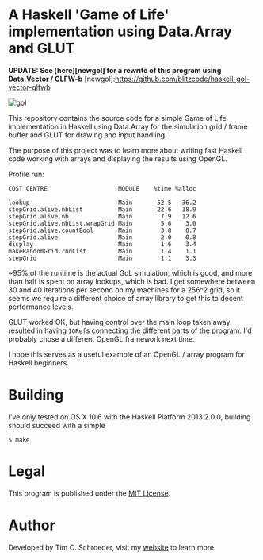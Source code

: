 
# A Haskell 'Game of Life' implementation using Data.Array and GLUT

__UPDATE: See [here][newgol] for a rewrite of this program using Data.Vector / GLFW-b__
[newgol]:https://github.com/blitzcode/haskell-gol-vector-glfwb

![gol](https://raw.github.com/blitzcode/haskell-gol-array-glut/master//screenshot.png)

This repository contains the source code for a simple Game of Life implementation in Haskell using Data.Array for the simulation grid / frame buffer and GLUT for drawing and input handling.

The purpose of this project was to learn more about writing fast Haskell code working with arrays and displaying the results using OpenGL.

Profile run:

    COST CENTRE                    MODULE    %time %alloc

    lookup                         Main       52.5   36.2
    stepGrid.alive.nbList          Main       22.6   38.9
    stepGrid.alive.nb              Main        7.9   12.6
    stepGrid.alive.nbList.wrapGrid Main        5.6    3.0
    stepGrid.alive.countBool       Main        3.8    0.7
    stepGrid.alive                 Main        2.0    0.8
    display                        Main        1.6    3.4
    makeRandomGrid.rndList         Main        1.4    1.1
    stepGrid                       Main        1.1    3.3

~95% of the runtime is the actual GoL simulation, which is good, and more than half is spent on array lookups, which is bad. I get somewhere between 30 and 40 iterations per second on my machines for a 256^2 grid, so it seems we require a different choice of array library to get this to decent performance levels.

GLUT worked OK, but having control over the main loop taken away resulted in having `IORef`s connecting the different parts of the program. I'd probably chose a different OpenGL framework next time.

I hope this serves as a useful example of an OpenGL / array program for Haskell beginners.

# Building

I've only tested on OS X 10.6 with the Haskell Platform 2013.2.0.0, building should succeed with a simple

    $ make

# Legal

This program is published under the [MIT License][mit].

[mit]:http://en.wikipedia.org/wiki/MIT_License

# Author

Developed by Tim C. Schroeder, visit my [website][blitzcode] to learn more.

[blitzcode]:http://www.blitzcode.net
